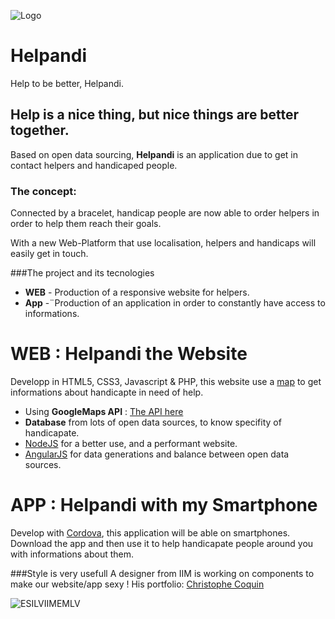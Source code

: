 ![Logo](https://github.com/Maximeesilv/Helpandi/blob/master/icon/helpandi.png)
# Helpandi
Help to be better, Helpandi.

## Help is a nice thing, but nice things are better together.

Based on open data sourcing, **Helpandi** is an application due to get in contact helpers and handicaped people.

### The concept:
Connected by a bracelet, handicap people are now able to order helpers in order to help them reach their goals.

With a new Web-Platform that use localisation, helpers and handicaps will easily get in touch.

###The project and its tecnologies
* **WEB** - Production of a responsive website for helpers.
* **App** -¨Production of an application in order to constantly have access to informations.

# WEB : Helpandi the Website
Developp in HTML5, CSS3, Javascript & PHP, this website use a [map](https://fr.wikipedia.org/wiki/Google_Maps) to get informations about handicapte in need of help.

* Using **GoogleMaps API** : [The API here](https://developers.google.com/maps/)
* **Database** from lots of open data sources, to know specifity of handicapate.
* [NodeJS](https://nodejs.org/en/) for a better use, and a performant website.
* [AngularJS](https://angularjs.org/) for data generations and balance between open data sources.

# APP : Helpandi with my Smartphone
Develop with [Cordova](http://cordova.apache.org/), this application will be able on smartphones. Download the app and then use it to help handicapate people around you with informations about them.

###Style is very usefull
A designer from IIM is working on components to make our website/app sexy !
His portfolio: [Christophe Coquin](http://chris.florian-viola.com)

![ESILVIIMEMLV](https://github.com/Maximeesilv/Helpandi/blob/master/icon/esilviimemlv.jpg)
